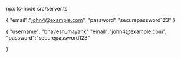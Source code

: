 <!-- To run code -->
<!-- inside server quiz folder -->
npx ts-node src/server.ts 


<!-- Login TestPoint -->
{
    "email":"john4@example.com", 
    "password":"securepassword123"
}

<!-- Register TestPoint -->
{
    "username": "bhavesh_mayank"
    "email":"john4@example.com", 
    "password":"securepassword123"

}

